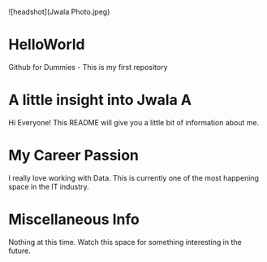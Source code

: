 ![headshot](Jwala Photo.jpeg)

# HelloWorld
Github for Dummies - This is my first repository

# A little insight into Jwala A
Hi Everyone! This README will give you a little bit of information about me.

# My Career Passion
I really love working with Data. This is currently one of the most happening space in the IT industry.

# Miscellaneous Info
Nothing at this time. Watch this space for something interesting in the future.
